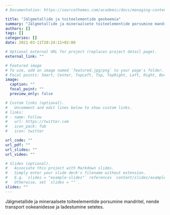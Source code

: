 ```yaml
---
# Documentation: https://sourcethemes.com/academic/docs/managing-content/

title: "Jälgmetallide ja toiteelementide geokeemia"
summary: "Jälgmetallide ja mineraalsete toiteelementide porsumine mandritel, nende transport ookeanidesse ja ladestumine setetes."
authors: []
tags: []
categories: []
date: 2021-03-11T20:24:11+02:00

# Optional external URL for project (replaces project detail page).
external_link: ""

# Featured image
# To use, add an image named `featured.jpg/png` to your page's folder.
# Focal points: Smart, Center, TopLeft, Top, TopRight, Left, Right, BottomLeft, Bottom, BottomRight.
image:
  caption: ""
  focal_point: ""
  preview_only: false

# Custom links (optional).
#   Uncomment and edit lines below to show custom links.
# links:
# - name: Follow
#   url: https://twitter.com
#   icon_pack: fab
#   icon: twitter

url_code: ""
url_pdf: ""
url_slides: ""
url_video: ""

# Slides (optional).
#   Associate this project with Markdown slides.
#   Simply enter your slide deck's filename without extension.
#   E.g. `slides = "example-slides"` references `content/slides/example-slides.md`.
#   Otherwise, set `slides = ""`.
slides: ""
---
```


Jälgmetallide ja mineraalsete toiteelementide porsumine mandritel, nende transport ookeanidesse ja ladestumine setetes.
